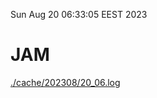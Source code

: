 Sun Aug 20 06:33:05 EEST 2023
# JAM
<a href='./cache/202308/20_06.log'>./cache/202308/20_06.log</a>
